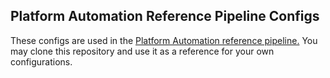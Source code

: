 ## Platform Automation Reference Pipeline Configs

These configs are used
in the [Platform Automation reference pipeline.](http://docs.pivotal.io/platform-automation/v3.0/pipeline/multiple-products.html)
You may clone this repository
and use it as a reference for your own configurations. 